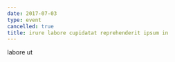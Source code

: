 ```yaml
---
date: 2017-07-03
type: event
cancelled: true
title: irure labore cupidatat reprehenderit ipsum in
---
```

labore ut